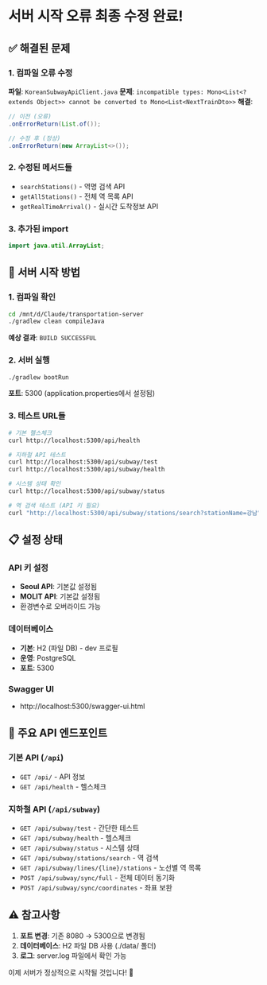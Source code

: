 # 서버 시작 오류 최종 수정 완료!

## ✅ 해결된 문제

### 1. 컴파일 오류 수정
**파일**: `KoreanSubwayApiClient.java`
**문제**: `incompatible types: Mono<List<? extends Object>> cannot be converted to Mono<List<NextTrainDto>>`
**해결**: 
```java
// 이전 (오류)
.onErrorReturn(List.of());

// 수정 후 (정상)
.onErrorReturn(new ArrayList<>());
```

### 2. 수정된 메서드들
- `searchStations()` - 역명 검색 API
- `getAllStations()` - 전체 역 목록 API  
- `getRealTimeArrival()` - 실시간 도착정보 API

### 3. 추가된 import
```java
import java.util.ArrayList;
```

## 🚀 서버 시작 방법

### 1. 컴파일 확인
```bash
cd /mnt/d/Claude/transportation-server
./gradlew clean compileJava
```
**예상 결과**: `BUILD SUCCESSFUL`

### 2. 서버 실행
```bash
./gradlew bootRun
```
**포트**: 5300 (application.properties에서 설정됨)

### 3. 테스트 URL들
```bash
# 기본 헬스체크
curl http://localhost:5300/api/health

# 지하철 API 테스트
curl http://localhost:5300/api/subway/test
curl http://localhost:5300/api/subway/health

# 시스템 상태 확인
curl http://localhost:5300/api/subway/status

# 역 검색 테스트 (API 키 필요)
curl "http://localhost:5300/api/subway/stations/search?stationName=강남"
```

## 📋 설정 상태

### API 키 설정
- **Seoul API**: 기본값 설정됨
- **MOLIT API**: 기본값 설정됨
- 환경변수로 오버라이드 가능

### 데이터베이스
- **기본**: H2 (파일 DB) - dev 프로필
- **운영**: PostgreSQL 
- **포트**: 5300

### Swagger UI
- http://localhost:5300/swagger-ui.html

## 🎯 주요 API 엔드포인트

### 기본 API (`/api`)
- `GET /api/` - API 정보
- `GET /api/health` - 헬스체크

### 지하철 API (`/api/subway`)
- `GET /api/subway/test` - 간단한 테스트
- `GET /api/subway/health` - 헬스체크
- `GET /api/subway/status` - 시스템 상태
- `GET /api/subway/stations/search` - 역 검색
- `GET /api/subway/lines/{line}/stations` - 노선별 역 목록
- `POST /api/subway/sync/full` - 전체 데이터 동기화
- `POST /api/subway/sync/coordinates` - 좌표 보완

## ⚠️ 참고사항

1. **포트 변경**: 기존 8080 → 5300으로 변경됨
2. **데이터베이스**: H2 파일 DB 사용 (./data/ 폴더)
3. **로그**: server.log 파일에서 확인 가능

이제 서버가 정상적으로 시작될 것입니다! 🎉